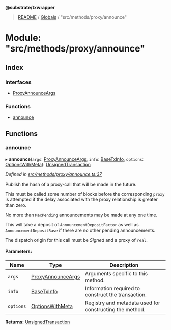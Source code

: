 **@substrate/txwrapper**

> [README](../README.md) / [Globals](../globals.md) / "src/methods/proxy/announce"

# Module: "src/methods/proxy/announce"

## Index

### Interfaces

* [ProxyAnnounceArgs](../interfaces/_src_methods_proxy_announce_.proxyannounceargs.md)

### Functions

* [announce](_src_methods_proxy_announce_.md#announce)

## Functions

### announce

▸ **announce**(`args`: [ProxyAnnounceArgs](../interfaces/_src_methods_proxy_announce_.proxyannounceargs.md), `info`: [BaseTxInfo](../interfaces/_src_util_types_.basetxinfo.md), `options`: [OptionsWithMeta](../interfaces/_src_util_types_.optionswithmeta.md)): [UnsignedTransaction](../interfaces/_src_util_types_.unsignedtransaction.md)

*Defined in [src/methods/proxy/announce.ts:37](https://github.com/paritytech/txwrapper/blob/5c4d9c5/src/methods/proxy/announce.ts#L37)*

Publish the hash of a proxy-call that will be made in the future.

This must be called some number of blocks before the corresponding `proxy` is attempted
if the delay associated with the proxy relationship is greater than zero.

No more than `MaxPending` announcements may be made at any one time.

This will take a deposit of `AnnouncementDepositFactor` as well as
`AnnouncementDepositBase` if there are no other pending announcements.

The dispatch origin for this call must be _Signed_ and a proxy of `real`.

#### Parameters:

Name | Type | Description |
------ | ------ | ------ |
`args` | [ProxyAnnounceArgs](../interfaces/_src_methods_proxy_announce_.proxyannounceargs.md) | Arguments specific to this method. |
`info` | [BaseTxInfo](../interfaces/_src_util_types_.basetxinfo.md) | Information required to construct the transaction. |
`options` | [OptionsWithMeta](../interfaces/_src_util_types_.optionswithmeta.md) | Registry and metadata used for constructing the method.  |

**Returns:** [UnsignedTransaction](../interfaces/_src_util_types_.unsignedtransaction.md)
